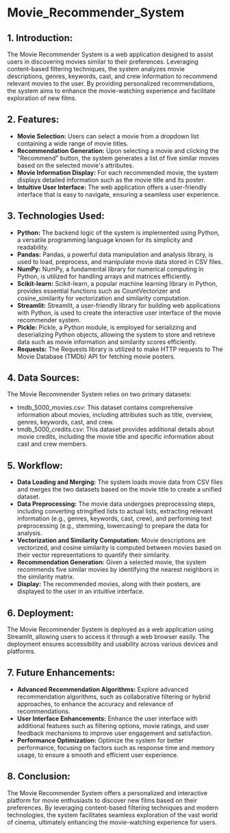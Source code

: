 # Movie_Recommender_System

## 1. Introduction:
The Movie Recommender System is a web application designed to assist users in discovering movies similar to their preferences. Leveraging content-based filtering techniques, the system analyzes movie descriptions, genres, keywords, cast, and crew information to recommend relevant movies to the user. By providing personalized recommendations, the system aims to enhance the movie-watching experience and facilitate exploration of new films.

## 2. Features:

- **Movie Selection:** Users can select a movie from a dropdown list containing a wide range of movie titles.
- **Recommendation Generation:** Upon selecting a movie and clicking the "Recommend" button, the system generates a list of five similar movies based on the selected movie's attributes.
- **Movie Information Display:** For each recommended movie, the system displays detailed information such as the movie title and its poster.
- **Intuitive User Interface:** The web application offers a user-friendly interface that is easy to navigate, ensuring a seamless user experience.

## 3. Technologies Used:

- **Python:** The backend logic of the system is implemented using Python, a versatile programming language known for its simplicity and readability.
- **Pandas:** Pandas, a powerful data manipulation and analysis library, is used to load, preprocess, and manipulate movie data stored in CSV files.
- **NumPy:** NumPy, a fundamental library for numerical computing in Python, is utilized for handling arrays and matrices efficiently.
- **Scikit-learn:** Scikit-learn, a popular machine learning library in Python, provides essential functions such as CountVectorizer and cosine_similarity for vectorization and similarity computation.
- **Streamlit:** Streamlit, a user-friendly library for building web applications with Python, is used to create the interactive user interface of the movie recommender system.
- **Pickle:** Pickle, a Python module, is employed for serializing and deserializing Python objects, allowing the system to store and retrieve data such as movie information and similarity scores efficiently.
- **Requests:** The Requests library is utilized to make HTTP requests to The Movie Database (TMDb) API for fetching movie posters.

## 4. Data Sources:
The Movie Recommender System relies on two primary datasets:

- tmdb_5000_movies.csv: This dataset contains comprehensive information about movies, including attributes such as title, overview, genres, keywords, cast, and crew.
- tmdb_5000_credits.csv: This dataset provides additional details about movie credits, including the movie title and specific information about cast and crew members.

## 5. Workflow:

- **Data Loading and Merging:** The system loads movie data from CSV files and merges the two datasets based on the movie title to create a unified dataset.
- **Data Preprocessing:** The movie data undergoes preprocessing steps, including converting stringified lists to actual lists, extracting relevant information (e.g., genres, keywords, cast, crew), and performing text preprocessing (e.g., stemming, lowercasing) to prepare the data for analysis.
- **Vectorization and Similarity Computation:** Movie descriptions are vectorized, and cosine similarity is computed between movies based on their vector representations to quantify their similarity.
- **Recommendation Generation:** Given a selected movie, the system recommends five similar movies by identifying the nearest neighbors in the similarity matrix.
- **Display:** The recommended movies, along with their posters, are displayed to the user in an intuitive interface.

## 6. Deployment:
The Movie Recommender System is deployed as a web application using Streamlit, allowing users to access it through a web browser easily. The deployment ensures accessibility and usability across various devices and platforms.

## 7. Future Enhancements:

- **Advanced Recommendation Algorithms:** Explore advanced recommendation algorithms, such as collaborative filtering or hybrid approaches, to enhance the accuracy and relevance of recommendations.
- **User Interface Enhancements:** Enhance the user interface with additional features such as filtering options, movie ratings, and user feedback mechanisms to improve user engagement and satisfaction.
- **Performance Optimization:** Optimize the system for better performance, focusing on factors such as response time and memory usage, to ensure a smooth and efficient user experience.

## 8. Conclusion:
The Movie Recommender System offers a personalized and interactive platform for movie enthusiasts to discover new films based on their preferences. By leveraging content-based filtering techniques and modern technologies, the system facilitates seamless exploration of the vast world of cinema, ultimately enhancing the movie-watching experience for users.
